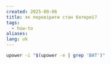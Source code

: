 ```yaml
---
created: 2025-08-06
title: як перевірити стан батереї?
tags:
  - how-to
aliases: 
lang: uk
---
```



```bash
upower -i "$(upower -e | grep 'BAT')"
```
